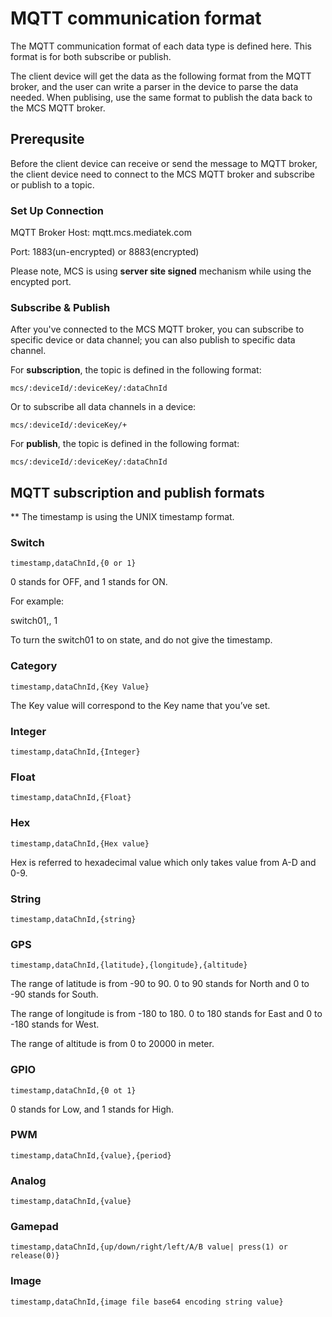 # MQTT communication format

The MQTT communication format of each data type is defined here. This format is for both subscribe or publish.


The client device will get the data as the following format from the MQTT broker, and the user can write a parser in the device to parse the data needed. When publising, use the same format to publish the data back to the MCS MQTT broker.


## Prerequsite

Before the client device can receive or send the message to MQTT broker, the client device need to connect to the MCS MQTT broker and subscribe or publish to a topic.

### Set Up Connection

MQTT Broker Host: mqtt.mcs.mediatek.com

Port: 1883(un-encrypted) or 8883(encrypted)

Please note, MCS is using **server site signed** mechanism while using the encypted port.

### Subscribe & Publish

After you've connected to the MCS MQTT broker, you can subscribe to specific device or data channel; you can also publish to specific data channel.

For **subscription**, the topic is defined in the following format:

```
mcs/:deviceId/:deviceKey/:dataChnId
```

Or to subscribe all data channels in a device:

```
mcs/:deviceId/:deviceKey/+
```

For **publish**, the topic is defined in the following format:

```
mcs/:deviceId/:deviceKey/:dataChnId
```

## MQTT subscription and publish formats

** The timestamp is using the UNIX timestamp format.

### Switch

```
timestamp,dataChnId,{0 or 1}

```
0 stands for OFF, and 1 stands for ON.

For example:

switch01,, 1

To turn the switch01 to on state, and do not give the timestamp.

### Category
```
timestamp,dataChnId,{Key Value}
```
The Key value will correspond to the Key name that you’ve set.

### Integer
```
timestamp,dataChnId,{Integer}
```

### Float
```
timestamp,dataChnId,{Float}
```

### Hex
```
timestamp,dataChnId,{Hex value}
```
Hex is referred to hexadecimal value which only takes value from A-D and 0-9.

### String
```
timestamp,dataChnId,{string}
```

### GPS
```
timestamp,dataChnId,{latitude},{longitude},{altitude}
```

The range of latitude is from -90 to 90. 0 to 90 stands for North and 0 to -90 stands for South.

The range of longitude is from -180 to 180. 0 to 180 stands for East and 0 to -180 stands for West.

The range of altitude is from 0 to 20000 in meter.

### GPIO
```
timestamp,dataChnId,{0 ot 1}
```
0 stands for Low, and 1 stands for High.

### PWM
```
timestamp,dataChnId,{value},{period}

```

### Analog
```
timestamp,dataChnId,{value}

```

### Gamepad
```
timestamp,dataChnId,{up/down/right/left/A/B value| press(1) or release(0)}

```

### Image
```
timestamp,dataChnId,{image file base64 encoding string value}

```

